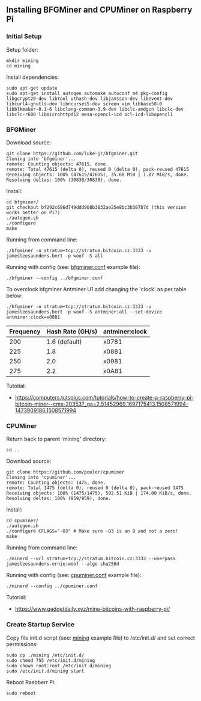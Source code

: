 ## Installing BFGMiner and CPUMiner on Raspberry Pi

### Initial Setup
Setup folder:

    mkdir mining
    cd mining

Install dependencies:

    sudo apt-get update
    sudo apt-get install autogen automake autoconf m4 pkg-config libgcrypt20-dev libtool uthash-dev libjansson-dev libevent-dev libcurl4-gnutls-dev libncurses5-dev screen vim libbase58-0 libblkmaker-0.1-6 libclang-common-3.9-dev libclc-amdgcn libclc-dev libclc-r600 libmicrohttpd12 mesa-opencl-icd ocl-icd-libopencl1

### BFGMiner
Download source:

    git clone https://github.com/luke-jr/bfgminer.git
    Cloning into 'bfgminer'...
    remote: Counting objects: 47615, done.
    remote: Total 47615 (delta 0), reused 0 (delta 0), pack-reused 47615
    Receiving objects: 100% (47615/47615), 35.68 MiB | 1.07 MiB/s, done.
    Resolving deltas: 100% (30838/30838), done.

Install:

    cd bfgminer/
    git checkout bf292c686d749ddd908b3832ae25e8bc3b307b7d (this version works better on Pi?)
    ./autogen.sh
    ./configure
    make

Running from command line:

    ./bfgminer -o stratum+tcp://stratum.bitcoin.cz:3333 -u jamesleesaunders.bert -p woof -S all
    
Running with config (see: [bfgminer.conf](bfgminer.conf) example file):

    ./bfgminer --config ../bfgminer.conf

To overclock bfgminer Antminer U1 add changing the 'clock' as per table below:

    ./bfgminer -o stratum+tcp://stratum.bitcoin.cz:3333 -u jamesleesaunders.bert -p woof -S antminer:all --set-device antminer:clock=x0881

| Frequency | Hash Rate (GH/s) | antminer:clock |
|-----------|------------------|----------------|
| 200       | 1.6 (default)    | x0781          |
| 225       | 1.8              | x0881          |
| 250       | 2.0              | x0981          |
| 275       | 2.2              | x0A81          |

Tutotial:
* https://computers.tutsplus.com/tutorials/how-to-create-a-raspberry-pi-bitcoin-miner--cms-20353?_ga=2.51452969.1697175413.1508571994-1473909186.1508571994

### CPUMiner
Return back to parent 'mining' directory:

    cd ..

Download source:

    git clone https://github.com/pooler/cpuminer
    Cloning into 'cpuminer'...
    remote: Counting objects: 1475, done.
    remote: Total 1475 (delta 0), reused 0 (delta 0), pack-reused 1475
    Receiving objects: 100% (1475/1475), 592.51 KiB | 174.00 KiB/s, done.
    Resolving deltas: 100% (959/959), done.

Install:

    cd cpuminer/
    ./autogen.sh
    ./configure CFLAGS="-O3" # Make sure -O3 is an O and not a zero!
    make

Running from command line:

    ./minerd --url stratum+tcp://stratum.bitcoin.cz:3333 --userpass jamesleesaunders.ernie:woof --algo sha256d

Running with config (see: [cpuminer.conf](cpuminer.conf) example file):

    ./minerd --config ../cpuminer.conf

Tutorial:
* https://www.gadgetdaily.xyz/mine-bitcoins-with-raspberry-pi/

### Create Startup Service
Copy file init.d script (see: [mining](mining) example file) to /etc/init.d/ and set correct permissions:
    
    sudo cp ./mining /etc/init.d/
    sudo chmod 755 /etc/init.d/mining
    sudo chown root:root /etc/init.d/mining
    sudo /etc/init.d/mining start
    
Reboot Rasbberr Pi:

    sudo reboot
